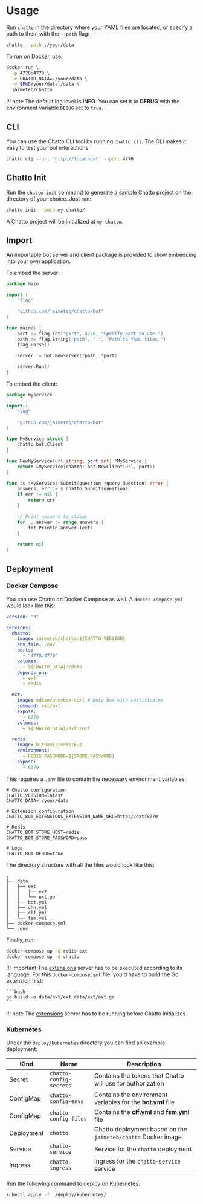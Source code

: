 # Usage

Run `chatto` in the directory where your YAML files are located, or specify a path to them with the `--path` flag:

```bash
chatto --path ./your/data
```

To run on Docker, use:

```bash
docker run \
  -p 4770:4770 \
  -e CHATTO_DATA=./your/data \
  -v $PWD/your/data:/data \
  jaimeteb/chatto
```

!!! note
    The default log level is **INFO**. You can set it to **DEBUG** with the environment variable `DEBUG` set to `true`.

## CLI

You can use the Chatto CLI tool by running `chatto cli`. The CLI makes it easy to test your bot interactions.

```bash
chatto cli --url 'http://localhost' --port 4770
```

## Chatto Init

Run the `chatto init` command to generate a sample Chatto project on the directory of your choice. Just run:

```bash
chatto init --path my-chatto/
```

A Chatto project will be initialized at `my-chatto`.

## Import

An importable bot server and client package is provided to allow embedding into your own application.

To embed the server:

```go
package main

import (
	"flag"

	"github.com/jaimeteb/chatto/bot"
)

func main() {
	port := flag.Int("port", 4770, "Specify port to use.")
	path := flag.String("path", ".", "Path to YAML files.")
	flag.Parse()

	server := bot.NewServer(*path, *port)

	server.Run()
}
```

To embed the client:

```go
package myservice

import (
	"log"

	"github.com/jaimeteb/chatto/bot"
)

type MyService struct {
	chatto bot.Client
}

func NewMyService(url string, port int) *MyService {
	return &MyService{chatto: bot.NewClient(url, port)}
}

func (s *MyService) Submit(question *query.Question) error {
	answers, err := s.chatto.Submit(question)
	if err != nil {
		return err
	}

	// Print answers to stdout
	for _, answer := range answers {
		fmt.Println(answer.Text)
	}

	return nil
}
```

## Deployment
 
### Docker Compose

You can use Chatto on Docker Compose as well. A `docker-compose.yml` would look like this:

```yaml
version: "3"

services:
  chatto:
    image: jaimeteb/chatto:${CHATTO_VERSION}
    env_file: .env
    ports:
      - "4770:4770"
    volumes:
      - ${CHATTO_DATA}:/data
    depends_on:
      - ext
      - redis

  ext:
    image: odise/busybox-curl # Busy box with certificates
    command: ext/ext
    expose:
      - 8770
    volumes:
      - ${CHATTO_DATA}/ext:/ext

  redis:
    image: bitnami/redis:6.0
    environment:
      - REDIS_PASSWORD=${STORE_PASSWORD}
    expose:
      - 6379
```

This requires a `.env` file to contain the necessary environment variables:

```
# Chatto configuration
CHATTO_VERSION=latest
CHATTO_DATA=./your/data

# Extension configuration
CHATTO_BOT_EXTENSIONS_EXTENSION_NAME_URL=http://ext:8770

# Redis
CHATTO_BOT_STORE_HOST=redis
CHATTO_BOT_STORE_PASSWORD=pass

# Logs
CHATTO_BOT_DEBUG=true
```

The directory structure with all the files would look like this:

```
.
├── data
│   ├── ext
│   │   ├── ext
│   │   └── ext.go
│   ├── bot.yml
│   ├── chn.yml
│   ├── clf.yml
|   └── fsm.yml
├── docker-compose.yml
└── .env
```

Finally, run:

```bash
docker-compose up -d redis ext
docker-compose up -d chatto
```

!!! important
    The [extensions](/extensions) server has to be executed according to its language.
    For this `docker-compose.yml` file, you'd have to build the Go extension first:

    ```bash
    go build -o data/ext/ext data/ext/ext.go
    ```

!!! note
    The [extensions](/extensions) server has to be running before Chatto initializes.

### Kubernetes

Under the `deploy/kubernetes` directory you can find an example deployment:

| Kind       | Name                    | Description                                                   |
|------------|-------------------------|---------------------------------------------------------------|
| Secret     | `chatto-config-secrets` | Contains the tokens that Chatto will use for authorization    |
| ConfigMap  | `chatto-config-envs`    | Contains the environment variables for the **bot.yml** file   |
| ConfigMap  | `chatto-config-files`   | Contains the **clf.yml** and **fsm.yml** file                 |
| Deployment | `chatto`                | Chatto deployment based on the `jaimeteb/chatto` Docker image |
| Service    | `chatto-service`        | Service for the `chatto` deployment                           |
| Ingress    | `chatto-ingress`        | Ingress for the `chatto-service` service                      |

Run the following command to deploy on Kubernetes:

```bash
kubectl apply -f ./deploy/kubernetes/
```
